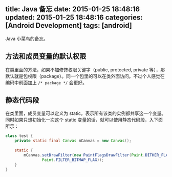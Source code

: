 title: Java 备忘
date: 2015-01-25 18:48:16
updated: 2015-01-25 18:48:16
categories: [Android Development]
tags: [android]
---

Java 小菜鸟的备忘。

## 方法和成员变量的默认权限
在类里面的方法，如果不加修饰权限关键字（public, protected, private 等），那默认就是包权限（package）。同一个包里的可以在类外面访问。不过个人感觉在编码中前面加上 `/* package */` 会更好。

## 静态代码段
在类里面，成员变量可以定义为 static，表示所有该类的实例都共享这一个变量。同时如果只想初始化一次这个 static 变量的话，就可以使用静态代码段，入下面所示：

```java
class test {
    private static final Canvas mCanvas = new Canvas();
	
    static {
        mCanvas.setDrawFilter(new PaintFlagsDrawFilter(Paint.DITHER_FLAG,
                Paint.FILTER_BITMAP_FLAG));
    }
}
```

